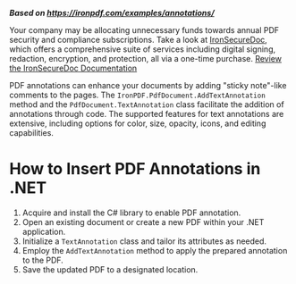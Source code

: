 ***Based on <https://ironpdf.com/examples/annotations/>***

<div class="alert alert-info iron-variant-1" role="alert">
  Your company may be allocating unnecessary funds towards annual PDF security and compliance subscriptions. Take a look at <a href="https://ironsoftware.com/enterprise/securedoc/">IronSecureDoc</a>, which offers a comprehensive suite of services including digital signing, redaction, encryption, and protection, all via a one-time purchase. <a href="https://ironsoftware.com/enterprise/securedoc/docs/">Review the IronSecureDoc Documentation</a>
</div>

PDF annotations can enhance your documents by adding "sticky note"-like comments to the pages. The `IronPDF.PdfDocument.AddTextAnnotation` method and the `PdfDocument.TextAnnotation` class facilitate the addition of annotations through code. The supported features for text annotations are extensive, including options for color, size, opacity, icons, and editing capabilities.

# How to Insert PDF Annotations in .NET

1. Acquire and install the C# library to enable PDF annotation.
2. Open an existing document or create a new PDF within your .NET application.
3. Initialize a `TextAnnotation` class and tailor its attributes as needed.
4. Employ the `AddTextAnnotation` method to apply the prepared annotation to the PDF.
5. Save the updated PDF to a designated location.